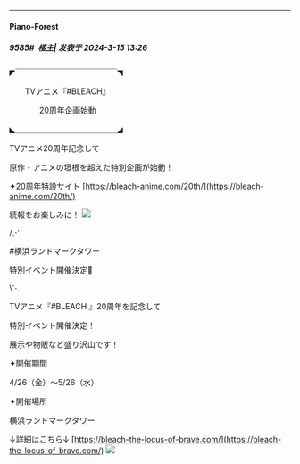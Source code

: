 ﻿
*****

####  Piano-Forest  
##### 9585#         楼主| 发表于 2024-3-15 13:26

◤￣￣￣￣￣￣￣￣￣￣￣￣￣◥

　　TVアニメ『#BLEACH』

　  　　 20周年企画始動

◣＿＿＿＿＿＿＿＿＿＿＿＿＿◢

TVアニメ20周年記念して

原作・アニメの垣根を超えた特別企画が始動！

✦20周年特設サイト
[https://bleach-anime.com/20th/](https://bleach-anime.com/20th/)

続報をお楽しみに！
<img src="https://p.sda1.dev/16/1bf5722cdea25c6b3cfe859228a6da3b/20240315_132432.jpg" referrerpolicy="no-referrer">

/⋰

#横浜ランドマークタワー

特別イベント開催決定🎊

\⋱

TVアニメ『#BLEACH 』20周年を記念して

特別イベント開催決定！

展示や物販など盛り沢山です！

✦開催期間

4/26（金）～5/26（水）

✦開催場所

横浜ランドマークタワー

↓詳細はこちら↓
[https://bleach-the-locus-of-brave.com/](https://bleach-the-locus-of-brave.com/)
<img src="https://p.sda1.dev/16/10e7761ef37a53163fc400d2a4822566/20240315_132504.jpg" referrerpolicy="no-referrer">

